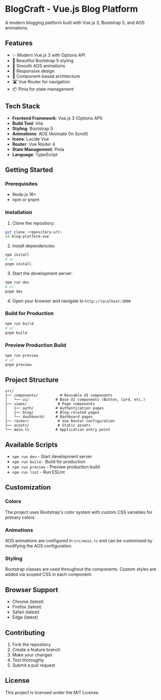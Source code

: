 # BlogCraft - Vue.js Blog Platform

A modern blogging platform built with Vue.js 3, Bootstrap 5, and AOS animations.

## Features

- ✨ Modern Vue.js 3 with Options API
- 🎨 Beautiful Bootstrap 5 styling
- 🚀 Smooth AOS animations
- 📱 Responsive design
- 🎯 Component-based architecture
- 🛣️ Vue Router for navigation
- 📦 Pinia for state management

## Tech Stack

- **Frontend Framework**: Vue.js 3 (Options API)
- **Build Tool**: Vite
- **Styling**: Bootstrap 5
- **Animations**: AOS (Animate On Scroll)
- **Icons**: Lucide Vue
- **Router**: Vue Router 4
- **State Management**: Pinia
- **Language**: TypeScript

## Getting Started

### Prerequisites

- Node.js 18+ 
- npm or pnpm

### Installation

1. Clone the repository:
```bash
git clone <repository-url>
cd blog-platform-vue
```

2. Install dependencies:
```bash
npm install
# or
pnpm install
```

3. Start the development server:
```bash
npm run dev
# or
pnpm dev
```

4. Open your browser and navigate to `http://localhost:3000`

### Build for Production

```bash
npm run build
# or
pnpm build
```

### Preview Production Build

```bash
npm run preview
# or
pnpm preview
```

## Project Structure

```
src/
├── components/          # Reusable UI components
│   └── ui/            # Base UI components (Button, Card, etc.)
├── views/              # Page components
│   ├── auth/          # Authentication pages
│   ├── blog/          # Blog-related pages
│   └── dashboard/     # Dashboard pages
├── router/             # Vue Router configuration
├── assets/             # Static assets
└── main.ts            # Application entry point
```

## Available Scripts

- `npm run dev` - Start development server
- `npm run build` - Build for production
- `npm run preview` - Preview production build
- `npm run lint` - Run ESLint

## Customization

### Colors
The project uses Bootstrap's color system with custom CSS variables for primary colors.

### Animations
AOS animations are configured in `src/main.ts` and can be customized by modifying the AOS configuration.

### Styling
Bootstrap classes are used throughout the components. Custom styles are added via scoped CSS in each component.

## Browser Support

- Chrome (latest)
- Firefox (latest)
- Safari (latest)
- Edge (latest)

## Contributing

1. Fork the repository
2. Create a feature branch
3. Make your changes
4. Test thoroughly
5. Submit a pull request

## License

This project is licensed under the MIT License. 